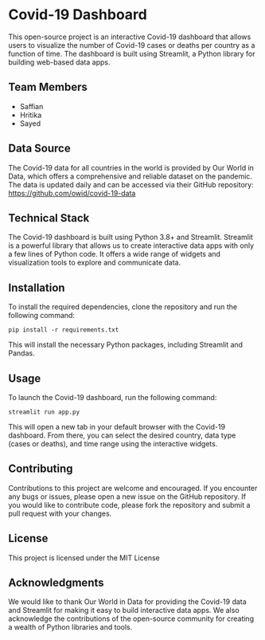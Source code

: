 # Covid-19 Dashboard
This open-source project is an interactive Covid-19 dashboard that allows users to visualize the number of Covid-19 cases or deaths per country as a function of time. The dashboard is built using Streamlit, a Python library for building web-based data apps.

## Team Members
- Saffian
- Hritika 
- Sayed
## Data Source
The Covid-19 data for all countries in the world is provided by Our World in Data, which offers a comprehensive and reliable dataset on the pandemic. The data is updated daily and can be accessed via their GitHub repository: https://github.com/owid/covid-19-data

## Technical Stack
The Covid-19 dashboard is built using Python 3.8+ and Streamlit. Streamlit is a powerful library that allows us to create interactive data apps with only a few lines of Python code. It offers a wide range of widgets and visualization tools to explore and communicate data.

## Installation
To install the required dependencies, clone the repository and run the following command:

```
pip install -r requirements.txt
```
This will install the necessary Python packages, including Streamlit and Pandas.
## Usage
To launch the Covid-19 dashboard, run the following command:

```
streamlit run app.py
```
This will open a new tab in your default browser with the Covid-19 dashboard. From there, you can select the desired country, data type (cases or deaths), and time range using the interactive widgets.

## Contributing
Contributions to this project are welcome and encouraged. If you encounter any bugs or issues, please open a new issue on the GitHub repository. If you would like to contribute code, please fork the repository and submit a pull request with your changes.

## License
This project is licensed under the MIT License

## Acknowledgments
We would like to thank Our World in Data for providing the Covid-19 data and Streamlit for making it easy to build interactive data apps. We also acknowledge the contributions of the open-source community for creating a wealth of Python libraries and tools.

